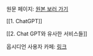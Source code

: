 

원문 페이지: <a href="https://wikidocs.net/book/9451
" target="_self">원본 보러 가기</a>

[[1. ChatGPT]]

[[2. Chat GPT와 유사한 서비스들]]

옵시디언 사용자 카페: <a href="https://cafe.naver.com/obsidianary/12251?art=ZXh0ZXJuYWwtc2VydmljZS1uYXZlci1zZWFyY2gtY2FmZS1wcg.eyJhbGciOiJIUzI1NiIsInR5cCI6IkpXVCJ9.eyJjYWZlVHlwZSI6IkNBRkVfVVJMIiwiY2FmZVVybCI6Im9ic2lkaWFuYXJ5IiwiYXJ0aWNsZUlkIjoxMjI1MSwiaXNzdWVkQXQiOjE3NDg1MDc5MzUxNjl9.uhbbWcaUJnvbnGsJAumHtkYeYfSpfwfn6guWeM6R_7U">링크</a>
